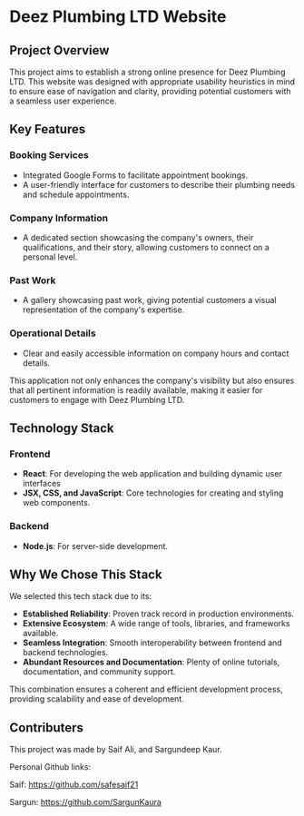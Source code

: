 # Deez Plumbing LTD Website

## Project Overview

This project aims to establish a strong online presence for Deez Plumbing LTD. This website was designed with appropriate usability heuristics in mind to ensure ease of navigation and clarity, providing potential customers with a seamless user experience.

## Key Features

### Booking Services
- Integrated Google Forms to facilitate appointment bookings.
- A user-friendly interface for customers to describe their plumbing needs and schedule appointments.

### Company Information
- A dedicated section showcasing the company's owners, their qualifications, and their story, allowing customers to connect on a personal level.

### Past Work
- A gallery showcasing past work, giving potential customers a visual representation of the company's expertise.

### Operational Details
- Clear and easily accessible information on company hours and contact details.

This application not only enhances the company's visibility but also ensures that all pertinent information is readily available, making it easier for customers to engage with Deez Plumbing LTD.

## Technology Stack

### Frontend
- **React**: For developing the web application and building dynamic user interfaces
- **JSX, CSS, and JavaScript**: Core technologies for creating and styling web components.

### Backend
- **Node.js**: For server-side development.

## Why We Chose This Stack

We selected this tech stack due to its:

- **Established Reliability**: Proven track record in production environments.
- **Extensive Ecosystem**: A wide range of tools, libraries, and frameworks available.
- **Seamless Integration**: Smooth interoperability between frontend and backend technologies.
- **Abundant Resources and Documentation**: Plenty of online tutorials, documentation, and community support.

This combination ensures a coherent and efficient development process, providing scalability and ease of development.

## Contributers
This project was made by Saif Ali, and Sargundeep Kaur.

Personal Github links:

Saif: https://github.com/safesaif21

Sargun: https://github.com/SargunKaura
